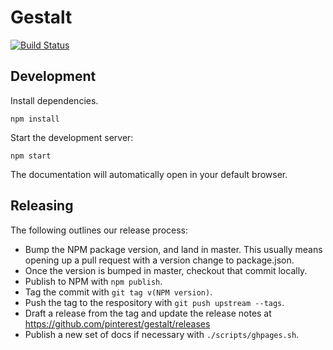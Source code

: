 # Gestalt
[![Build Status](https://travis-ci.com/pinterest/gestalt.svg?token=yfARxv3oq7ZT3ZbmJWVN&branch=master)](https://travis-ci.com/pinterest/gestalt)

## Development

Install dependencies.
```
npm install
```

Start the development server:
```
npm start
```
The documentation will automatically open in your default browser.

## Releasing

The following outlines our release process:

* Bump the NPM package version, and land in master. This usually means opening up a pull request with a version change to package.json.
* Once the version is bumped in master, checkout that commit locally.
* Publish to NPM with `npm publish`.
* Tag the commit with `git tag v(NPM version)`.
* Push the tag to the respository with `git push upstream --tags`.
* Draft a release from the tag and update the release notes at https://github.com/pinterest/gestalt/releases
* Publish a new set of docs if necessary with `./scripts/ghpages.sh`.
